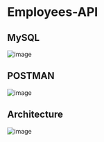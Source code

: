 # Employees-API
## MySQL
![image](https://github.com/vlantonakos/Employees-API/assets/107072477/282968dc-804e-469b-8329-86933255b061)
## POSTMAN
![image](https://github.com/vlantonakos/Employees-API/assets/107072477/bb92a711-ebc7-45eb-b532-89fbf557eeeb)
## Architecture
![image](https://github.com/vlantonakos/Employees-API/assets/107072477/fe9ebc8b-ab0c-4213-a3a8-d39e81eb0ef3)

